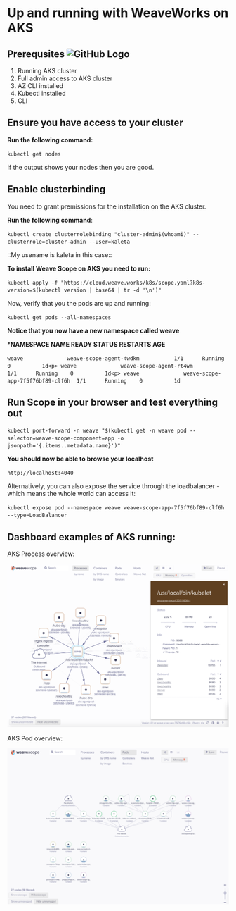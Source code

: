 # Up and running with WeaveWorks on AKS
## Prerequsites ![GitHub Logo](https://cloud.githubusercontent.com/assets/5456665/13322882/e74f6626-dc00-11e5-921d-f6d024a01eaa.png "GitHub")

1. Running AKS cluster 
2. Full admin access to AKS cluster
3. AZ CLI installed
4. Kubectl installed
5. CLI

## Ensure you have access to your cluster

__Run the following command:__<p>`kubectl get nodes`

If the output shows your nodes then you are good.

## Enable clusterbinding
You need to grant premissions for the installation on the AKS cluster.

__Run the following command__: <p>
`kubectl create clusterrolebinding "cluster-admin$(whoami)" --clusterrole=cluster-admin --user=kaleta`

::My usename is kaleta in this case::

__To install Weave Scope on AKS you need to run:__

`kubectl apply -f "https://cloud.weave.works/k8s/scope.yaml?k8s-version=$(kubectl version | base64 | tr -d '\n')"`

Now, verify that you the pods are up and running:

`kubectl get pods --all-namespaces`

**Notice that you now have a new namespace called weave**<p>

***NAMESPACE        NAME                              READY     STATUS    RESTARTS   AGE**<p><p>
`weave              weave-scope-agent-4wdkm           1/1      Running    0          1d<p>
weave              weave-scope-agent-rt4wm           1/1      Running    0          1d<p>
weave              weave-scope-app-7f5f76bf89-clf6h  1/1      Running    0          1d`<p>

## Run Scope in your browser and test everything out

`kubectl port-forward -n weave "$(kubectl get -n weave pod --selector=weave-scope-component=app -o jsonpath='{.items..metadata.name}')"`

**You should now be able to browse your localhost**<p>
`http://localhost:4040`

Alternatively, you can also expose the service through the loadbalancer - which means the whole world can access it:

`kubectl expose pod --namespace weave weave-scope-app-7f5f76bf89-clf6h --type=LoadBalancer`

## Dashboard examples of AKS running:

AKS Process overview:

![AKS Process overview](/images/aks-processes.png "AKS Process overview")

<p>
<p>
<p>

AKS Pod overview:

![AKS Process overview](/images/aks-pods.png "AKS pod overview")
